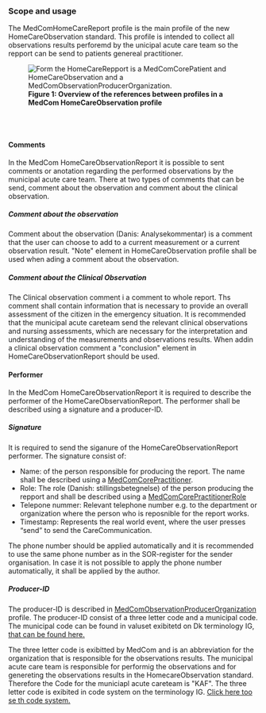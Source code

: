 ### Scope and usage 
The MedComHomeCareReport profile is the main profile of the new HomeCareObservation standard. This profile is intended to collect all observations results perforemd by the unicipal acute care team so the repport can be send to patients genereal practitioner. 

<figure>
<img alt="Form the HomeCareRepport is a MedComCorePatient and HomeCareObservation and a MedComObservationProducerOrganization. " src="./HomeCareObservation/HomeCareObsProfile.svg" style="float:none; display:block; margin-left:auto; margin-right:auto;" id="Fig1"/>
<figcaption text-align="center"><b>Figure 1: Overview of the references between profiles in a MedCom HomeCareObservation profile </b></figcaption>
</figure>
<br>
<br>

#### Comments 
In the MedCom HomeCareObservationReport it is possible to sent comments or anotation regarding the performed observations by the municipal acute care team. There at two types of comments that can be send, comment about the observation and comment about the clinical observation. 

##### Comment about the observation
Comment about the observation (Danis: Analysekommentar) is a comment that the user can choose to add to a current measurement or a current observation result. "Note" element in HomeCareObservation profile shall be used when ading a comment about the observation. 

##### Comment about the Clinical Observation
The Clinical observation comment i a comment to whole report. Ths comment shall contain information that is necessary to provide an overall assessment of the citizen in the emergency situation. It is recommended that the municipal acute careteam send the relevant clinical observations and nursing assessments, which are necessary for the interpretation and understanding of the measurements and observations results. When addin a clinical observation comment a "conclusion" element in HomeCareObservationReport should be used. 

#### Performer 
In the MedCom HomeCareObservationReport it is required to describe the performer of the HomeCareObservationReport. The performer shall be described using a signature and a producer-ID.

##### Signature
It is required to send the siganure of the HomeCareObservationReport performer. The signature consist of: 
* Name: of the person responsible for producing the report. The name shall be described using a [MedComCorePractitioner](https://medcomfhir.dk/ig/core/StructureDefinition-medcom-core-practitioner.html).
* Role: The role (Danish: stillingsbetegnelse) of the person producing the repport and shall be described using a [MedComCorePractitionerRole](https://medcomfhir.dk/ig/core/StructureDefinition-medcom-core-practitionerrole.html) 
* Telepone nummer: Relevant telephone number e.g. to the department or organization where the person who is reposnible for the report works. 
* Timestamp: Represents the real world event, where the user presses “send” to send the CareCommunication.


The phone number should be applied automatically and it is recommended to use the same phone number as in the SOR-register for the sender organisation. In case it is not possible to apply the phone number automatically, it shall be applied by the author.

##### Producer-ID
The producer-ID is described in [MedComObservationProducerOrganization](http://medcomfhir.dk/ig/homecareobservation/StructureDefinition/medcom-core-observationporducerorg) profile. 
The producer-ID consist of a three letter code and a municipal code. The municipal code can be found in valuset exibitetd on Dk terminology IG, <a href ="http://hl7.dk/fhir/core/ValueSet/dk-core-MunicipalityCodes">that can be found here.</a>

The three letter code is exibitted by MedCom and is an abbreviation for the organization that is responsible for the observations results. The municipal acute care team  is responsible for performig the observations and for genereting the observations results in the HomecareObservation standard. Therefore the Code for the municiapl acute careteam is "KAF". 
The three letter code is exibited in code system on the terminology IG. <a href= "http://medcomfhir.dk/ig/terminology/CodeSystem/MedComProducentID">Click here too se th code system. </a>


